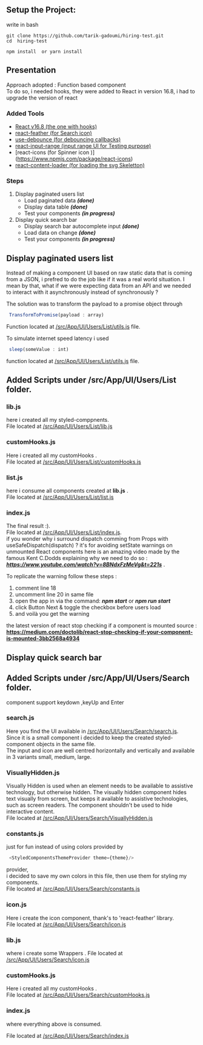 ## Setup the Project:
write in bash 
```
git clone https://github.com/tarik-gadoumi/hiring-test.git
cd  hiring-test
```

```
npm install  or yarn install

```



## Presentation

Approach adopted : Function based component </br>
To do so, i needed hooks, they were added to React in version 16.8, i had to upgrade the version of react
### Added Tools 

- [React v16.8 (the one with hooks)](https://www.npmjs.com/package/react/v/16.8.0)
- [react-feather (for Search icon)](https://feathericons.com/)
- [use-debounce (for debouncing callbacks)](https://www.npmjs.com/package/use-debounce)
- [react-input-range (input range UI for Testing purpose)](https://www.npmjs.com/package/react-input-range)
- [react-icons (for Spinner icon )] (https://www.npmjs.com/package/react-icons)
- [react-content-loader (for loading the svg Skeletton)](https://github.com/danilowoz/react-content-loader)

### Steps

1. Display paginated users list 
    - Load paginated data  ***(done)***
    - Display data table   ***(done)***
    - Test your components  ***(in progress)***
2. Display quick search bar
    - Display search bar autocomplete input ***(done)***
    - Load data on change ***(done)***
    - Test your components ***(in progress)***




## Display paginated users list
Instead of making a component UI based on raw static data that is coming from a JSON, i prefred to do the job like if it was a real world situation.
I mean by that, what if we were expecting data from an API and we needed to interact with it asynchronously instead of synchronously ? 

The solution was to transform the payload to a promise object through 
```js 
 TransformToPromise(payload : array)
``` 
Function located at  [/src/App/UI/Users/List/utils.js](./src/App/UI/Users/List/utils.js) file.

To simulate internet speed latency i used
```js 
 sleep(someValue : int)
``` 
function located at  [/src/App/UI/Users/List/utils.js](./src/App/UI/Users/List/utils.js) file.
## Added Scripts under /src/App/UI/Users/List folder.
### lib.js
here i created all my styled-comppnents. <br/>
File located at [/src/App/UI/Users/List/lib.js](./src/App/UI/Users/List/lib.js)

### customHooks.js 
Here i created all my customHooks .<br/>
File  located at [/src/App/UI/Users/List/customHooks.js](./src/App/UI/Users/List/customHooks.js)

### list.js 
here i consume all components created at **lib.js** .<br/>
File located at [/src/App/UI/Users/List/list.js](./src/App/UI/Users/List/list.js)

### index.js 
The final result :).<br/>
File located at [/src/App/UI/Users/List/index.js](./src/App/UI/Users/List/index.js).<br/>
if you wonder why i surround dispatch comming from Props with  useSafeDispatch(dispatch) ?
it's for avoiding setState warnings on unmounted React components here is an amazing video made by the famous Kent C.Dodds
explaining why we need to do so : ***https://www.youtube.com/watch?v=8BNdxFzMeVg&t=221s*** .

To replicate the warning follow these steps : 
1. comment line 18 
2. uncomment line 20 in same file
3. open the app in via the command: ***npm start*** or ***npm run start***
4. click Button Next & toggle the checkbox before users load 
5. and voilà you get the warning

the latest version of react stop checking if a component is mounted source : **https://medium.com/doctolib/react-stop-checking-if-your-component-is-mounted-3bb2568a4934**



## Display quick search bar


## Added Scripts under /src/App/UI/Users/Search folder.
component support  keydown ,keyUp and Enter

### search.js

Here you find the UI available in [/src/App/UI/Users/Search/search.js](./src/App/UI/Users/Search/search.js).</br>
Since it is a small component i decided to keep the created styled-component objects in the same file.</br>
The input and icon are well centred horizontally and vertically and  available in 3 variants  small, medium, large.

### VisuallyHidden.js

Visually Hidden is used when an element needs to be available to assistive technology, but otherwise hidden. The visually hidden component hides text visually from screen, but keeps it available to assistive technologies, such as screen readers. The component shouldn't be used to hide interactive content.</br> 
File located at [/src/App/UI/Users/Search/VisuallyHidden.js](./src/App/UI/Users/Search/VisuallyHidden.js)


### constants.js

just for fun instead of using colors provided by 
```js
 <StyledComponentsThemeProvider theme={theme}/>
 ```
provider,</br>
i decided to save my own colors in this file, then use them for styling my components.</br>
File located at [/src/App/UI/Users/Search/constants.js](./src/App/UI/Users/Search/constants.js)

### icon.js

Here i create the icon component, thank's to 'react-feather' library.</br>
File located  at [/src/App/UI/Users/Search/icon.js](./src/App/UI/Users/Search/icon.js)

### lib.js

where i create some Wrappers .
File located at [/src/App/UI/Users/Search/icon.js](./src/App/UI/Users/Search/lib.js)

### customHooks.js
Here i created all my customHooks .<br/>
File located at [/src/App/UI/Users/Search/customHooks.js](./src/App/UI/Users/Search/customHooks.js)

### index.js

where everything above is consumed.

File located at [/src/App/UI/Users/Search/index.js](./src/App/UI/Users/Search/index.js)


